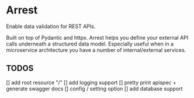 # Arrest

Enable data validation for REST APIs.

Built on top of Pydantic and httpx.
Arrest helps you define your external API calls underneath a structured data model.
Especially useful when in a microservice architecture you have a number of internal/external services.

## TODOS
[] add root resource "/"
[] add logging support
[] pretty print apispec + generate swagger docs
[] config / setting option
[] add database support